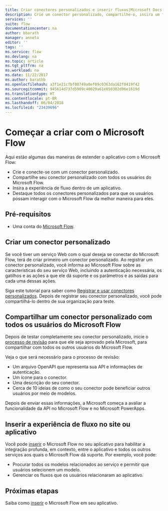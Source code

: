 ```yaml
---
title: Criar conectores personalizados e inserir fluxos|Microsoft Docs
description: Crie um conector personalizado, compartilhe-o, insira um fluxo e faça muito mais.
services: ''
suite: flow
documentationcenter: na
author: bbarath
manager: anneta
editor: ''
tags: ''
ms.service: flow
ms.devlang: na
ms.topic: article
ms.tgt_pltfrm: na
ms.workload: na
ms.date: 11/22/2017
ms.author: barathb
ms.openlocfilehash: a3f1e21cfbf00749a0ef09c0363da162f0419f42
ms.sourcegitcommit: 945614d737d5909c40029a61e050302d96e1619d
ms.translationtype: HT
ms.contentlocale: pt-BR
ms.lasthandoff: 06/04/2018
ms.locfileid: "23439696"
---
```

# <a name="start-to-build-with-microsoft-flow"></a>Começar a criar com o Microsoft Flow

Aqui estão algumas das maneiras de estender o aplicativo com o Microsoft Flow:

* Crie e conecte-se com um conector personalizado.
* Compartilhe seu conector personalizado com todos os usuários do Microsoft Flow.
* Insira a experiência de fluxo dentro de um aplicativo.
* Destaque todos os conectores personalizados para que os usuários possam interagir com o Microsoft Flow da melhor maneira para eles.

## <a name="prerequisites"></a>Pré-requisitos

* Uma conta do [Microsoft Flow](https://flow.microsoft.com).

## <a name="create-a-custom-connector"></a>Criar um conector personalizado

Se você tiver um serviço Web com o qual deseja se conectar do Microsoft Flow, terá de criar primeiro um conector personalizado. Ao registrar um conector personalizado, você informa ao Microsoft Flow sobre as características do seu serviço Web, incluindo a autenticação necessária, os gatilhos e as ações a que ele dá suporte e os parâmetros e as saídas para cada uma dessas ações.

Siga este tutorial para saber como [Registrar e usar conectores personalizados](https://powerapps.microsoft.com/tutorials/register-custom-api/). Depois de registrar seu conector personalizado, você pode compartilhá-lo dentro de sua organização para teste.

## <a name="share-a-custom-connector-with-all-microsoft-flow-users"></a>Compartilhar um conector personalizado com todos os usuários do Microsoft Flow

Depois de testar completamente seu conector personalizado, inicie o [processo de revisão](https://flow.microsoft.com/blog/calling-all-saas-apps-now-you-can-build-your-own-connector-for-flow-and-logic-apps/) para que ele seja aprovado pela Microsoft, para compartilhar com todos os outros usuários do Microsoft Flow.

Veja o que será necessário para o processo de revisão:

* Um arquivo OpenAPI que representa sua API e informações de autenticação.
* Um ícone para o conector.
* Uma descrição do seu conector.
* Cerca de 10 ideias de como o seu conector pode beneficiar outros usuários por meio de modelos.

Depois de enviar essas informações, a Microsoft começa a avaliar a funcionalidade da API no Microsoft Flow e no Microsoft PowerApps.

## <a name="embed-the-flow-experience-into-your-website-or-app"></a>Inserir a experiência de fluxo no site ou aplicativo

Você pode [inserir](embed-flow-dev.md) o Microsoft Flow no seu aplicativo para habilitar a integração profunda, em contexto, entre o aplicativo e todos os outros serviços aos quais o Microsoft Flow dá suporte. Por exemplo, você pode:

* Procurar todos os modelos relacionados ao serviço e permitir que usuários selecionem um modelo.
* Gerenciar os fluxos que os usuários relacionaram ao aplicativo.

## <a name="next-steps"></a>Próximas etapas

Saiba como [inserir](embed-flow-dev.md) o Microsoft Flow em seu aplicativo.
